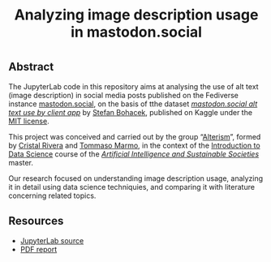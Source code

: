 <h1 align='center'>Analyzing image description usage in mastodon.social<h1>

## Abstract

The JupyterLab code in this repository aims at analysing the use of alt text (image description) in social media posts published on the Fediverse instance [mastodon.social](https://mastodon.social/about), on the basis of tthe dataset <cite>[mastodon.social alt text use by client app](https://www.kaggle.com/datasets/fourtonfish/mastodon-social-alt-text-use-by-client-app)</cite> by [Stefan Bohacek](https://stefanbohacek.com/), published on Kaggle under the [MIT license](https://www.mit.edu/~amini/LICENSE.md).

This project was conceived and carried out by the group “[Alterism](https://github.com/alterism)”, formed by [Cristal Rivera](https://linkedin.com/in/cristal-rivera-picado/) and [Tommaso Marmo](https://tommi.space/), in the context of the [Introduction to Data Science](https://ois2.tlu.ee/tluois/subject/ULP6613-23265) course of the <cite>[Artificial Intelligence and Sustainable Societies](https://aissprogram.eu)</cite> master.

Our research focused on understanding image description usage, analyzing it in detail using data science techniquies, and comparing it with literature concerning related topics.

## Resources

- [JupyterLab source](./Alterism%20%E2%80%93%20Analyzing%20image%20description%20usage%20in%20mastodon.social.ipynb)
- [PDF report](./Alterism%20%E2%80%93%20Analyzing%20image%20description%20usage%20in%20mastodon.social.pdf)
